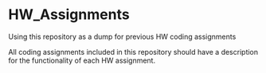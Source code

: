 # HW_Assignments
Using this repository as a dump for previous HW coding assignments

All coding assignments included in this repository should have a description for the functionality of each HW assignment.

